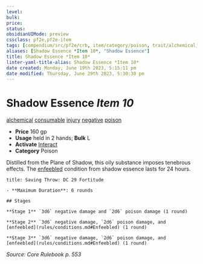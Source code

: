 ```yaml
---
level:
bulk:
price:
status:
obsidianUIMode: preview
cssclass: pf2e,pf2e-item
tags: [compendium/src/pf2e/crb, item/category/poison, trait/alchemical, trait/consumable, trait/injury, trait/negative, trait/poison]
aliases: [Shadow Essence *Item 10*, "Shadow Essence"]
title: Shadow Essence *Item 10*
linter-yaml-title-alias: Shadow Essence *Item 10*
date created: Monday, June 19th 2023, 5:15:11 pm
date modified: Thursday, June 29th 2023, 5:30:30 pm
---
```


# Shadow Essence *Item 10*

[alchemical](rules/traits/alchemical.md) [consumable](rules/traits/consumable.md) [injury](rules/traits/injury.md) [negative](rules/traits/negative.md) [poison](rules/traits/poison.md)  

- **Price** 160 gp
- **Usage** held in 2 hands; **Bulk** L
- **Activate** [Interact](rules/actions/interact.md)
- **Category** Poison

Distilled from the Plane of Shadow, this oily substance imposes tenebrous effects. The [enfeebled](rules/conditions.md#Enfeebled) condition from shadow essence lasts for 24 hours.

```ad-inline-affliction
title: Saving Throw: DC 29 Fortitude

- **Maximum Duration**: 6 rounds

## Stages

**Stage 1** `3d6` negative damage and `2d6` poison damage (1 round)

**Stage 2** `3d6` negative damage, `2d6` poison damage, and [enfeebled](rules/conditions.md#Enfeebled) (1 round)

**Stage 3** `3d6` negative damage, `2d6` poison damage, and [enfeebled](rules/conditions.md#Enfeebled) (1 round)
```

*Source: Core Rulebook p. 553*
